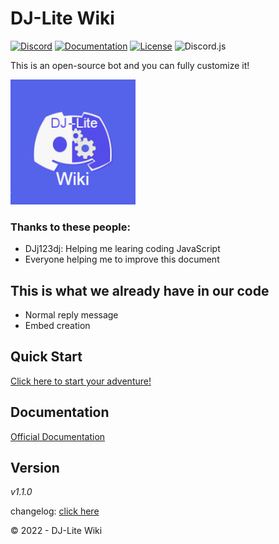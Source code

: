 # DJ-Lite Wiki
[![Discord](https://img.shields.io/badge/Discord-Join%20Our%20Server-5865F2.svg?style=flat-square&logo=discord)](https://discord.gg/PANwbcpUzu) [![Documentation](https://img.shields.io/badge/Documentation-Click%20Here-yellow.svg?style=flat-square)](https://docs.djlite.dj-dj.be) [![License](https://img.shields.io/badge/License-GPL%203.0-important.svg?style=flat-square)](https://github.com/DJ-Lite/How-to-create-a-bot/blob/main/LICENSE.md) ![Discord.js](https://img.shields.io/badge/Discord.js-v14-CB3837.svg?style=flat-square&logo=npm)

This is an open-source bot and you can fully customize it!

<img src="main_logo.png" alt="Main Logo" style="height: 200px; width:200px;"/>

### Thanks to these people:
- DJj123dj: Helping me learing coding JavaScript
- Everyone helping me to improve this document

## This is what we already have in our code
- Normal reply message
- Embed creation

## Quick Start
[Click here to start your adventure!](https://docs.djlite.dj-dj.be/quick-start)

## Documentation
[Official Documentation](https://docs.djlite.dj-dj.be)

## Version
_v1.1.0_

changelog: [click here](https://docs.djlite.dj-dj.be/other/changelog)


© 2022 - DJ-Lite Wiki
